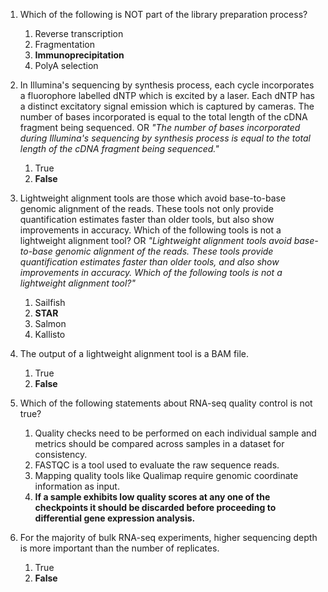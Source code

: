 1. Which of the following is NOT part of the library preparation process?

	1. Reverse transcription
	1. Fragmentation
	1. **Immunoprecipitation**
	1. PolyA selection

 
1. In Illumina's sequencing by synthesis process, each cycle incorporates a fluorophore labelled dNTP which is excited by a laser. Each dNTP has a distinct excitatory signal emission which is captured by cameras. The number of bases incorporated is equal to the total length of the cDNA fragment being sequenced. OR *"The number of bases incorporated during Illumina's sequencing by synthesis process is equal to the total length of the cDNA fragment being sequenced."*

	1. True
	2. **False**

1. Lightweight alignment tools are those which avoid base-to-base genomic alignment of the reads. These tools not only provide quantification estimates faster than older tools, but also show improvements in accuracy. Which of the following tools is not a lightweight alignment tool? OR *"Lightweight alignment tools avoid base-to-base genomic alignment of the reads. These tools provide quantification estimates faster than older tools, and also show improvements in accuracy. Which of the following tools is not a lightweight alignment tool?"*

	1. Sailfish
	1. **STAR**
	1. Salmon
	1. Kallisto

1. The output of a lightweight alignment tool is a BAM file.

	1. True
	1. **False**

1. Which of the following statements about RNA-seq quality control is not true?

	1. Quality checks need to be performed on each individual sample and metrics should be compared across samples in a dataset for consistency.
	1. FASTQC is a tool used to evaluate the raw sequence reads.
	1. Mapping quality tools like Qualimap require genomic coordinate information as input.
	1. **If a sample exhibits low quality scores at any one of the checkpoints it should be discarded before proceeding to differential gene expression analysis.**
   
5. For the majority of bulk RNA-seq experiments, higher sequencing depth is more important than the number of replicates.

	1. True
	1. **False**

